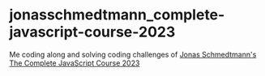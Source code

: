 # jonasschmedtmann_complete-javascript-course-2023
Me coding along and solving coding challenges of [Jonas Schmedtmann's The Complete JavaScript Course 2023](https://github.com/jonasschmedtmann/complete-javascript-course)
